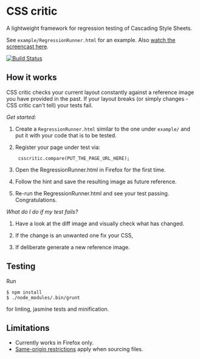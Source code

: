 CSS critic
==========

A lightweight framework for regression testing of Cascading Style Sheets.

See `example/RegressionRunner.html` for an example. Also [watch the screencast here](http://youtu.be/AqQ2bNPtF60).

[![Build Status](https://secure.travis-ci.org/cburgmer/csscritic.png?branch=master)](http://travis-ci.org/cburgmer/csscritic)

How it works
------------

CSS critic checks your current layout constantly against a reference image you have provided in the past. If your layout breaks (or simply changes - CSS critic can't tell) your tests fail.

*Get started:*

1. Create a `RegressionRunner.html` similar to the one under `example/` and put it with your code that is to be tested.

2. Register your page under test via:

        csscritic.compare(PUT_THE_PAGE_URL_HERE);

3. Open the RegressionRunner.html in Firefox for the first time.

4. Follow the hint and save the resulting image as future reference.

5. Re-run the RegressionRunner.html and see your test passing. Congratulations.

*What do I do if my test fails?*

1. Have a look at the diff image and visually check what has changed.

2. If the change is an unwanted one fix your CSS,

3. If deliberate generate a new reference image.

Testing
-------
Run

    $ npm install
    $ ./node_modules/.bin/grunt

for linting, jasmine tests and minification.

Limitations
-----------

- Currently works in Firefox only.
- [Same-origin restrictions](https://developer.mozilla.org/en-US/docs/Same_origin_policy_for_JavaScript) apply when sourcing files.
 